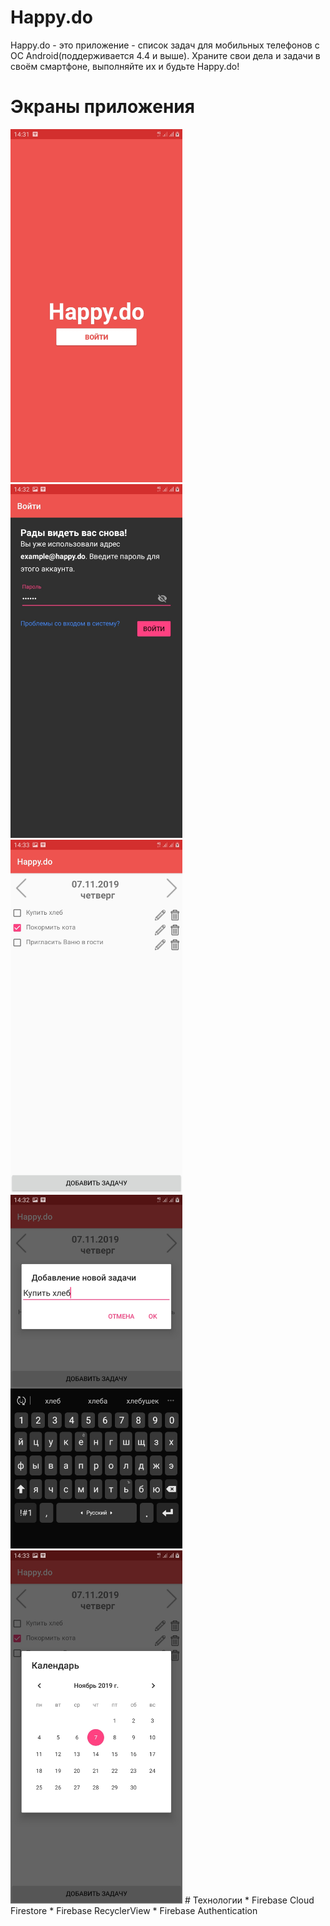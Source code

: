 # Happy.do
Happy.do - это приложение - список задач для мобильных телефонов с ОС Android(поддерживается 4.4 и выше).
Храните свои дела и задачи в своём смартфоне, выполняйте их и будьте Happy.do!

# Экраны приложения
<img src = "Screens/start.jpg" heigh = "500" width="275">
<img src = "Screens/login.jpg" heigh = "500" width="275">
<img src = "Screens/task.jpg" heigh = "500" width="275">
<img src = "Screens/add.jpg" heigh = "500" width="275">
<img src = "Screens/calendar.jpg" heigh = "500" width="275">
# Технологии
* Firebase Cloud Firestore
* Firebase RecyclerView
* Firebase Authentication 


